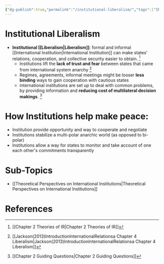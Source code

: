 ```yaml
---
{"dg-publish":true,"permalink":"/institutional-liberalism/","tags":["IR-Theory"]}
---
```


# Institutional Liberalism

- **Institutional [[Liberalism\|Liberalism]]**: formal and informal [[International Institution\|International Institution]] can make states' relations, cooperation, and collective security easier to obtain. [^1]
    - Institutions lift the **lack of trust and fear** between states that came from international system anarchy [^3]
    - Regimes, agreements, informal meetings might be looser **less binding** ways to gain cooperation with cautious states
    - international institutions are set up to deal with common problems, by providing information and **reducing cost of multilateral decision makings**. [^2]

# **How Institutions help make peace:**

- Institution provide opportunity and way to cooperate and negotiate
- Institutions stabilize a multi-polar anarchic world (as opposed to bi-polar)
- Institutions allow a way for states to monitor and take account of one each other's commitments transparently

# Sub-Topics

- [[Theoretical Perspectives on International Institutions\|Theoretical Perspectives on International Institutions]]

# References 

[^1]: [[Chapter 2 Theories of IR\|Chapter 2 Theories of IR]]
[^2]: [[Chapter 2 Guiding Questions\|Chapter 2 Guiding Questions]]
[^3]: [[Jackson(2013)IntroductionInternationalRelationsa Chapter 4 Liberalism\|Jackson(2013)IntroductionInternationalRelationsa Chapter 4 Liberalism]]